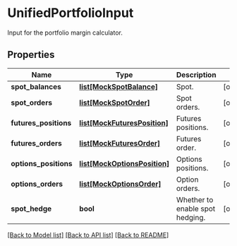 # UnifiedPortfolioInput

Input for the portfolio margin calculator.
## Properties
Name | Type | Description | Notes
------------ | ------------- | ------------- | -------------
**spot_balances** | [**list[MockSpotBalance]**](MockSpotBalance.md) | Spot. | [optional] 
**spot_orders** | [**list[MockSpotOrder]**](MockSpotOrder.md) | Spot orders. | [optional] 
**futures_positions** | [**list[MockFuturesPosition]**](MockFuturesPosition.md) | Futures positions. | [optional] 
**futures_orders** | [**list[MockFuturesOrder]**](MockFuturesOrder.md) | Futures order. | [optional] 
**options_positions** | [**list[MockOptionsPosition]**](MockOptionsPosition.md) | Options positions. | [optional] 
**options_orders** | [**list[MockOptionsOrder]**](MockOptionsOrder.md) | Option orders. | [optional] 
**spot_hedge** | **bool** | Whether to enable spot hedging. | [optional] 

[[Back to Model list]](../README.md#documentation-for-models) [[Back to API list]](../README.md#documentation-for-api-endpoints) [[Back to README]](../README.md)


